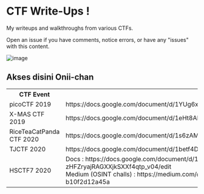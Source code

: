 # CTF Write-Ups ! 
My writeups and walkthroughs from various CTFs.

Open an issue if you have comments, notice errors, or have any "issues" with this content.

![image](http://pa1.narvii.com/5862/a247abf2de180e8fd9b4643aefa36ffd1a19d264_hq.gif)

## Akses disini Onii-chan 


<table>
  <tr>
    <th>CTF Event</th>
    <th>Link</th>
  </tr>
  
  <tr>
    <td>picoCTF 2019</td>
    <td>https://docs.google.com/document/d/1YUg6xlahsjH7jH2Tgv1g78S3e6kEhWZd45voLkKC93Q/</td>
  </tr>  
  <tr>
    <td>X-MAS CTF 2019</td>
    <td>https://docs.google.com/document/d/1eHt8AkW57k5BjvCNCiN6orzEyP0kjcF7FKJXQaVrZIc/edit</td>
  </tr>
  <tr>
    <td>RiceTeaCatPanda CTF 2020</td>
    <td>https://docs.google.com/document/d/1s6zAMj2BFsCPTkVMnYQw_6X3kiXz9PYUDiGJKMZN1us/edit</td>
  </tr>
  
  <tr>
    <td>TJCTF 2020</td>
    <td>https://docs.google.com/document/d/1betf4Diu8HBCgSSnn-O6LGn7eCgYFucC8IpMkj32Pb8/edit</td>
  </tr>
  
  <tr>
    <td>HSCTF7 2020</td>
    <td>Docs : https://docs.google.com/document/d/10_8RftC1_QvHzkz-zHFZryajRAGXXjkSXXf4qtp_v04/edit<br> Medium (OSINT challs) : https://medium.com/@robyfirnandoyusuf/hsctf-7-osint-challenges-b10f2d12a45a</td>
  </tr>
  
</table>

